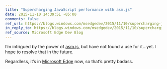 ```yaml
---
title: "Supercharging JavaScript performance with asm.js"
date: 2015-11-10 14:39:51 -05:00
comments: false
ref_url: https://blogs.windows.com/msedgedev/2015/11/10/supercharging-javascript-performance-with-asm-js/
in_reply_to: https://blogs.windows.com/msedgedev/2015/11/10/supercharging-javascript-performance-with-asm-js/
ref_source: Microsoft Edge Dev Blog
---
```


I’m intrigued by the power of [asm.js](https://asmjs.org/spec/latest/), but have not found a use for it…yet. I hope to resolve that in the future.

Regardless, it’s in [Microsoft Edge](https://www.microsoft.com/en-us/windows/microsoft-edge) now, so that’s pretty badass.

